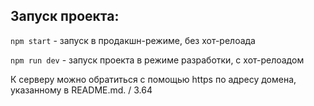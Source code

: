 ## Запуск проекта:

`npm start` - запуск в продакшн-режиме, без хот-релоада

`npm run dev` - запуск проекта в режиме разработки, с хот-релоадом

К серверу можно обратиться с помощью https по адресу домена, указанному в README.md. / 3.64
